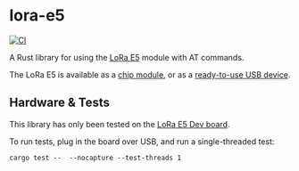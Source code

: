 # lora-e5

[![CI](https://github.com/novalabsxyz/lora-e5/actions/workflows/rust.yml/badge.svg)](https://github.com/novalabsxyz/lora-e5/actions/workflows/rust.yml)

A Rust library for using the [LoRa E5](https://www.seeedstudio.com/LoRa-E5-Wireless-Module-p-4745.html) module with AT commands.

The LoRa E5 is available as a [chip module](https://www.seeedstudio.com/LoRa-E5-Wireless-Module-p-4745.html), or as a [ready-to-use USB device](https://www.seeedstudio.com/LoRa-E5-mini-STM32WLE5JC-p-4869.html).

## Hardware & Tests

This library has only been tested on the [LoRa E5 Dev board](https://www.seeedstudio.com/LoRa-E5-Dev-Kit-p-4868.html).

To run tests, plug in the board over USB, and run a single-threaded test:

```shell
cargo test --  --nocapture --test-threads 1
```
